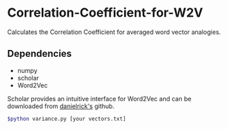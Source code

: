 # Correlation-Coefficient-for-W2V
Calculates the Correlation Coefficient for averaged word vector analogies. 

## Dependencies
* numpy
* scholar 
* Word2Vec

Scholar provides an intuitive interface for Word2Vec and can be downloaded from [danielrick's](https://github.com/danielricks/scholar) github. 



```bash
$python variance.py [your vectors.txt]
```


